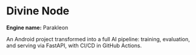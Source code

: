 # Divine Node

**Engine name:** Parakleon

An Android project transformed into a full AI pipeline: training, evaluation, and serving via FastAPI, with CI/CD in GitHub Actions.

